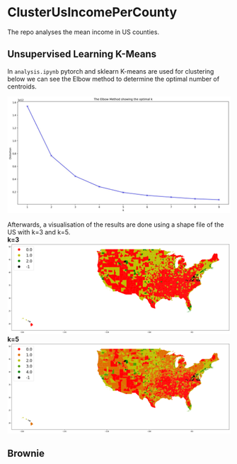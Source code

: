 # ClusterUsIncomePerCounty

The repo analyses the mean income in US counties.

## Unsupervised Learning K-Means

In `analysis.ipynb` pytorch and sklearn K-means are used for clustering below we can see the Elbow method to determine the optimal number of centroids.

![ElbowMethod](/plots/ElbowMethod.jpg)

Afterwards, a visualisation of the results are done using a shape file of the US with k=3 and k=5.<br/>
**k=3**
![ElbowMethod](/plots/ClusteringUsIncomeK3PerCountyCentralised.png)
**k=5**
![ElbowMethod](/plots/ClusteringUsIncomeK5PerCountyCentralised.png)

## Brownie
